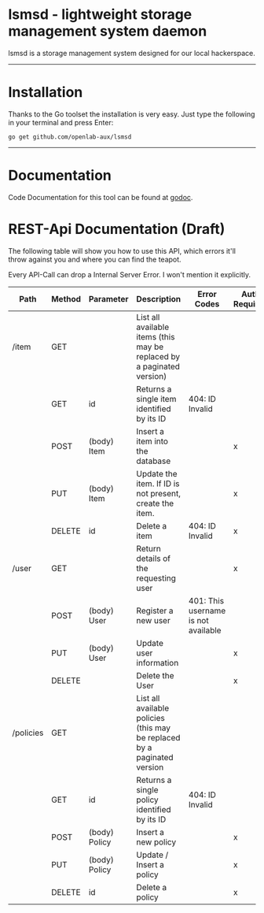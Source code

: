 lsmsd - lightweight storage management system daemon
===========
lsmsd is a storage management system designed for our local hackerspace.
___
# Installation
Thanks to the Go toolset the installation is very easy. Just type the following in your terminal and press Enter:

    go get github.com/openlab-aux/lsmsd

___
# Documentation

Code Documentation for this tool can be found at [godoc](http://godoc.org/github.com/openlab-aux/lsmsd).

# REST-Api Documentation (Draft)

The following table will show you how to use this API, which errors it'll throw against you and where you can find the teapot.

Every API-Call can drop a Internal Server Error. I won't mention it explicitly.

| Path | Method | Parameter | Description | Error Codes | Auth Required | Admin Required |
---|---|---|---|---|---|---|
| /item | GET | | List all available items (this may be replaced by a paginated version) | | | |
| | GET | id | Returns a single item identified by its ID | 404: ID Invalid | | |
| | POST | (body) Item | Insert a item into the database | | x | |
| | PUT | (body) Item | Update the item. If ID is not present, create the item. | | x | |
| | DELETE | id | Delete a item | 404: ID Invalid | x | |
| /user | GET | | Return details of the requesting user | | x | |
| | POST | (body) User | Register a new user | 401: This username is not available | | |
| | PUT | (body) User | Update user information | | x | (x) |
| | DELETE | | Delete the User | | x | (x) |
| /policies | GET | | List all available policies (this may be replaced by a paginated version | | | |
| | GET | id | Returns a single policy identified by its ID | 404: ID Invalid | | | |
| | POST | (body) Policy | Insert a new policy | | x | |
| | PUT | (body) Policy | Update / Insert a policy | | x | |
| | DELETE | id | Delete a policy | | x | |
